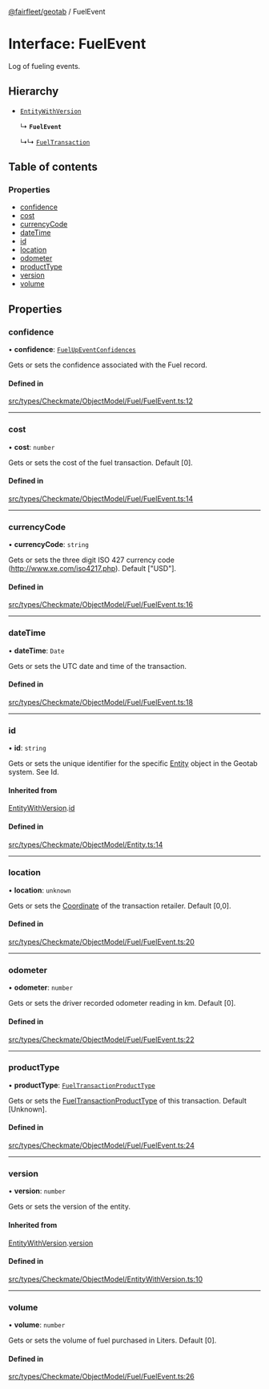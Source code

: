 [@fairfleet/geotab](../README.md) / FuelEvent

# Interface: FuelEvent

Log of fueling events.

## Hierarchy

- [`EntityWithVersion`](EntityWithVersion.md)

  ↳ **`FuelEvent`**

  ↳↳ [`FuelTransaction`](FuelTransaction.md)

## Table of contents

### Properties

- [confidence](FuelEvent.md#confidence)
- [cost](FuelEvent.md#cost)
- [currencyCode](FuelEvent.md#currencycode)
- [dateTime](FuelEvent.md#datetime)
- [id](FuelEvent.md#id)
- [location](FuelEvent.md#location)
- [odometer](FuelEvent.md#odometer)
- [productType](FuelEvent.md#producttype)
- [version](FuelEvent.md#version)
- [volume](FuelEvent.md#volume)

## Properties

### confidence

• **confidence**: [`FuelUpEventConfidences`](../README.md#fuelupeventconfidences)

Gets or sets the confidence associated with the Fuel record.

#### Defined in

[src/types/Checkmate/ObjectModel/Fuel/FuelEvent.ts:12](https://github.com/fairfleet/geotab/blob/ff38bfc/src/types/Checkmate/ObjectModel/Fuel/FuelEvent.ts#L12)

___

### cost

• **cost**: `number`

Gets or sets the cost of the fuel transaction. Default [0].

#### Defined in

[src/types/Checkmate/ObjectModel/Fuel/FuelEvent.ts:14](https://github.com/fairfleet/geotab/blob/ff38bfc/src/types/Checkmate/ObjectModel/Fuel/FuelEvent.ts#L14)

___

### currencyCode

• **currencyCode**: `string`

Gets or sets the three digit ISO 427 currency code (http://www.xe.com/iso4217.php). Default ["USD"].

#### Defined in

[src/types/Checkmate/ObjectModel/Fuel/FuelEvent.ts:16](https://github.com/fairfleet/geotab/blob/ff38bfc/src/types/Checkmate/ObjectModel/Fuel/FuelEvent.ts#L16)

___

### dateTime

• **dateTime**: `Date`

Gets or sets the UTC date and time of the transaction.

#### Defined in

[src/types/Checkmate/ObjectModel/Fuel/FuelEvent.ts:18](https://github.com/fairfleet/geotab/blob/ff38bfc/src/types/Checkmate/ObjectModel/Fuel/FuelEvent.ts#L18)

___

### id

• **id**: `string`

Gets or sets the unique identifier for the specific [Entity](Entity.md) object in the Geotab system. See Id.

#### Inherited from

[EntityWithVersion](EntityWithVersion.md).[id](EntityWithVersion.md#id)

#### Defined in

[src/types/Checkmate/ObjectModel/Entity.ts:14](https://github.com/fairfleet/geotab/blob/ff38bfc/src/types/Checkmate/ObjectModel/Entity.ts#L14)

___

### location

• **location**: `unknown`

Gets or sets the [Coordinate](Coordinate.md) of the transaction retailer. Default [0,0].

#### Defined in

[src/types/Checkmate/ObjectModel/Fuel/FuelEvent.ts:20](https://github.com/fairfleet/geotab/blob/ff38bfc/src/types/Checkmate/ObjectModel/Fuel/FuelEvent.ts#L20)

___

### odometer

• **odometer**: `number`

Gets or sets the driver recorded odometer reading in km. Default [0].

#### Defined in

[src/types/Checkmate/ObjectModel/Fuel/FuelEvent.ts:22](https://github.com/fairfleet/geotab/blob/ff38bfc/src/types/Checkmate/ObjectModel/Fuel/FuelEvent.ts#L22)

___

### productType

• **productType**: [`FuelTransactionProductType`](../README.md#fueltransactionproducttype)

Gets or sets the [FuelTransactionProductType](../README.md#fueltransactionproducttype) of this transaction. Default [Unknown].

#### Defined in

[src/types/Checkmate/ObjectModel/Fuel/FuelEvent.ts:24](https://github.com/fairfleet/geotab/blob/ff38bfc/src/types/Checkmate/ObjectModel/Fuel/FuelEvent.ts#L24)

___

### version

• **version**: `number`

Gets or sets the version of the entity.

#### Inherited from

[EntityWithVersion](EntityWithVersion.md).[version](EntityWithVersion.md#version)

#### Defined in

[src/types/Checkmate/ObjectModel/EntityWithVersion.ts:10](https://github.com/fairfleet/geotab/blob/ff38bfc/src/types/Checkmate/ObjectModel/EntityWithVersion.ts#L10)

___

### volume

• **volume**: `number`

Gets or sets the volume of fuel purchased in Liters. Default [0].

#### Defined in

[src/types/Checkmate/ObjectModel/Fuel/FuelEvent.ts:26](https://github.com/fairfleet/geotab/blob/ff38bfc/src/types/Checkmate/ObjectModel/Fuel/FuelEvent.ts#L26)

